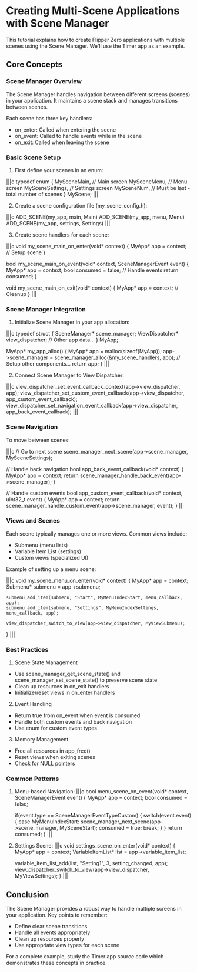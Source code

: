 # Creating Multi-Scene Applications with Scene Manager

This tutorial explains how to create Flipper Zero applications with multiple scenes using the Scene Manager. We'll use the Timer app as an example.

## Core Concepts

### Scene Manager Overview
The Scene Manager handles navigation between different screens (scenes) in your application. It maintains a scene stack and manages transitions between scenes.

Each scene has three key handlers:
- on_enter: Called when entering the scene
- on_event: Called to handle events while in the scene  
- on_exit: Called when leaving the scene

### Basic Scene Setup

1. First define your scenes in an enum:

|||c
typedef enum {
    MySceneMain,  // Main screen
    MySceneMenu,  // Menu screen
    MySceneSettings, // Settings screen
    MySceneNum,   // Must be last - total number of scenes
} MyScene;
|||

2. Create a scene configuration file (my_scene_config.h):

|||c
ADD_SCENE(my_app, main, Main)
ADD_SCENE(my_app, menu, Menu) 
ADD_SCENE(my_app, settings, Settings)
|||

3. Create scene handlers for each scene:

|||c
void my_scene_main_on_enter(void* context) {
    MyApp* app = context;
    // Setup scene
}

bool my_scene_main_on_event(void* context, SceneManagerEvent event) {
    MyApp* app = context;
    bool consumed = false;
    // Handle events
    return consumed;
}

void my_scene_main_on_exit(void* context) {
    MyApp* app = context;
    // Cleanup
}
|||

### Scene Manager Integration

1. Initialize Scene Manager in your app allocation:

|||c
typedef struct {
    SceneManager* scene_manager;
    ViewDispatcher* view_dispatcher;
    // Other app data...
} MyApp;

MyApp* my_app_alloc() {
    MyApp* app = malloc(sizeof(MyApp));
    app->scene_manager = scene_manager_alloc(&my_scene_handlers, app);
    // Setup other components...
    return app;
}
|||

2. Connect Scene Manager to View Dispatcher:

|||c
    view_dispatcher_set_event_callback_context(app->view_dispatcher, app);
    view_dispatcher_set_custom_event_callback(app->view_dispatcher, app_custom_event_callback);
    view_dispatcher_set_navigation_event_callback(app->view_dispatcher, app_back_event_callback);
|||

### Scene Navigation

To move between scenes:

|||c
// Go to next scene
scene_manager_next_scene(app->scene_manager, MySceneSettings);

// Handle back navigation
bool app_back_event_callback(void* context) {
    MyApp* app = context;
    return scene_manager_handle_back_event(app->scene_manager);
}

// Handle custom events
bool app_custom_event_callback(void* context, uint32_t event) {
    MyApp* app = context;
    return scene_manager_handle_custom_event(app->scene_manager, event);
}
|||

### Views and Scenes

Each scene typically manages one or more views. Common views include:
- Submenu (menu lists)
- Variable Item List (settings)
- Custom views (specialized UI)

Example of setting up a menu scene:

|||c
void my_scene_menu_on_enter(void* context) {
    MyApp* app = context;
    Submenu* submenu = app->submenu;
    
    submenu_add_item(submenu, "Start", MyMenuIndexStart, menu_callback, app);
    submenu_add_item(submenu, "Settings", MyMenuIndexSettings, menu_callback, app);
    
    view_dispatcher_switch_to_view(app->view_dispatcher, MyViewSubmenu);
}
|||

### Best Practices

1. Scene State Management
- Use scene_manager_get_scene_state() and scene_manager_set_scene_state() to preserve scene state
- Clean up resources in on_exit handlers
- Initialize/reset views in on_enter handlers

2. Event Handling
- Return true from on_event when event is consumed
- Handle both custom events and back navigation
- Use enum for custom event types

3. Memory Management
- Free all resources in app_free()
- Reset views when exiting scenes
- Check for NULL pointers

### Common Patterns

1. Menu-based Navigation:
|||c
bool menu_scene_on_event(void* context, SceneManagerEvent event) {
    MyApp* app = context;
    bool consumed = false;

    if(event.type == SceneManagerEventTypeCustom) {
        switch(event.event) {
        case MyMenuIndexStart:
            scene_manager_next_scene(app->scene_manager, MySceneStart);
            consumed = true;
            break;
        }
    }
    return consumed;
}
|||

2. Settings Scene:
|||c
void settings_scene_on_enter(void* context) {
    MyApp* app = context;
    VariableItemList* list = app->variable_item_list;
    
    variable_item_list_add(list, "Setting1", 3, setting_changed, app);
    view_dispatcher_switch_to_view(app->view_dispatcher, MyViewSettings);
}
|||

## Conclusion

The Scene Manager provides a robust way to handle multiple screens in your application. Key points to remember:
- Define clear scene transitions
- Handle all events appropriately
- Clean up resources properly
- Use appropriate view types for each scene

For a complete example, study the Timer app source code which demonstrates these concepts in practice. 